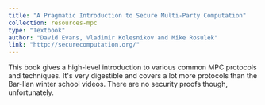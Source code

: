 ```yaml
---
title: "A Pragmatic Introduction to Secure Multi-Party Computation"
collection: resources-mpc
type: "Textbook"
author: "David Evans, Vladimir Kolesnikov and Mike Rosulek"
link: "http://securecomputation.org/"
---
```

This book gives a high-level introduction to various common MPC protocols and techniques. It's very digestible and covers a lot more protocols than the Bar-Ilan winter school videos. There are no security proofs though, unfortunately.

